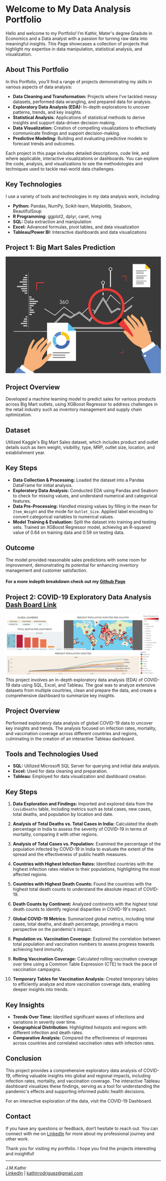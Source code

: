 # Welcome to My Data Analysis Portfolio

Hello and welcome to my Portfolio! I’m Kathir, Mater's degree Gradute in Economics and a Data analyst with a passion for turning raw data into meaningful insights. This Page showcases a collection of projects that highlight my expertise in data manipulation, statistical analysis, and visualization.

## About This Portfolio

In this Portfolio, you’ll find a range of projects demonstrating my skills in various aspects of data analysis:

- **Data Cleaning and Transformation:** Projects where I’ve tackled messy datasets, performed data wrangling, and prepared data for analysis.
- **Exploratory Data Analysis (EDA):** In-depth explorations to uncover patterns, trends, and key insights.
- **Statistical Analysis:** Applications of statistical methods to derive insights and support data-driven decision-making.
- **Data Visualization:** Creation of compelling visualizations to effectively communicate findings and support decision-making.
- **Predictive Modeling:** Building and evaluating predictive models to forecast trends and outcomes.

Each project in this page includes detailed descriptions, code link, and where applicable, interactive visualizations or dashboards. You can explore the code, analysis, and visualizations to see the methodologies and techniques used to tackle real-world data challenges.

## Key Technologies

I use a variety of tools and technologies in my data analysis work, including:

- **Python:** Pandas, NumPy, Scikit-learn, Matplotlib, Seaborn, BeautifulSoup
- **R Programming**: ggplot2, dplyr, caret, ivreg
- **SQL:** Data extraction and manipulation
- **Excel:** Advanced formulas, pivot tables, and data visualization
- **Tableau/Power BI:** Interactive dashboards and data visualizations

  
## Project 1: Big Mart Sales Prediction 
![](assets/sales-forecasting-metrics-1024x768.jpg)

## Project Overview
Developed a machine learning model to predict sales for various products across Big Mart outlets, using XGBoost Regressor to address challenges in the retail industry such as inventory management and supply chain optimization.

## Dataset
Utilized Kaggle's Big Mart Sales dataset, which includes product and outlet details such as item weight, visibility, type, MRP, outlet size, location, and establishment year.

## Key Steps
- **Data Collection & Processing:** Loaded the dataset into a Pandas DataFrame for initial analysis.
- **Exploratory Data Analysis:** Conducted EDA using Pandas and Seaborn to check for missing values, and understand numerical and categorical features.
- **Data Pre-Processing:** Handled missing values by filling in the mean for `Item_Weight` and the mode for `Outlet_Size`. Applied label encoding to convert categorical variables to numerical values.
- **Model Training & Evaluation:** Split the dataset into training and testing sets. Trained an XGBoost Regressor model, achieving an R-squared value of 0.64 on training data and 0.59 on testing data.

## Outcome
The model provided reasonable sales predictions with some room for improvement, demonstrating its potential for enhancing inventory management and customer satisfaction.

#### For a more indepth breakdown check out my [Github Page](https://github.com/Kathirrodri17/Portfolio-Projects/edit/main/Bigmart%20sales%20prediction/README.md)

## Project 2: COVID-19 Exploratory Data Analysis [Dash Board Link](https://public.tableau.com/views/Covidproject_17226240422510/Dashboard2?:language=en-US&:sid=&:redirect=auth&:display_count=n&:origin=viz_share_link)
![](assets/Dashboard.PNG)
This project involves an in-depth exploratory data analysis (EDA) of COVID-19 data using SQL, Excel, and Tableau. The goal was to analyze extensive datasets from multiple countries, clean and prepare the data, and create a comprehensive dashboard to summarize key insights.

## Project Overview
Performed exploratory data analysis of global COVID-19 data to uncover key insights and trends. The analysis focused on infection rates, mortality, and vaccination coverage across different countries and regions, culminating in the creation of an interactive Tableau dashboard.

## Tools and Technologies Used
- **SQL:** Utilized Microsoft SQL Server for querying and initial data analysis.
- **Excel:** Used for data cleaning and preparation.
- **Tableau:** Employed for data visualization and dashboard creation.

## Key Steps
1. **Data Exploration and Findings:** Imported and explored data from the `CovidDeaths` table, including metrics such as total cases, new cases, total deaths, and population by location and date.
   
2. **Analysis of Total Deaths vs. Total Cases in India:** Calculated the death percentage in India to assess the severity of COVID-19 in terms of mortality, comparing it with other regions.

3. **Analysis of Total Cases vs. Population:** Examined the percentage of the population infected by COVID-19 in India to evaluate the extent of the spread and the effectiveness of public health measures.

4. **Countries with Highest Infection Rates:** Identified countries with the highest infection rates relative to their populations, highlighting the most affected regions.

5. **Countries with Highest Death Counts:** Found the countries with the highest total death counts to understand the absolute impact of COVID-19.

6. **Death Counts by Continent:** Analyzed continents with the highest total death counts to identify regional disparities in COVID-19's impact.

7. **Global COVID-19 Metrics:** Summarized global metrics, including total cases, total deaths, and death percentage, providing a macro perspective on the pandemic's impact.

8. **Population vs. Vaccination Coverage:** Explored the correlation between total population and vaccination numbers to assess progress towards achieving herd immunity.

9. **Rolling Vaccination Coverage:** Calculated rolling vaccination coverage over time using a Common Table Expression (CTE) to track the pace of vaccination campaigns.

10. **Temporary Tables for Vaccination Analysis:** Created temporary tables to efficiently analyze and store vaccination coverage data, enabling deeper insights into trends.

## Key Insights
- **Trends Over Time:** Identified significant waves of infections and variations in severity over time.
- **Geographical Distribution:** Highlighted hotspots and regions with different infection and death rates.
- **Comparative Analysis:** Compared the effectiveness of responses across countries and correlated vaccination rates with infection rates.

## Conclusion
This project provides a comprehensive exploratory data analysis of COVID-19, offering valuable insights into global and regional impacts, including infection rates, mortality, and vaccination coverage. The interactive Tableau dashboard visualizes these findings, serving as a tool for understanding the pandemic's effects and supporting informed public health decisions.

For an interactive exploration of the data, visit the COVID-19 Dashboard.

## Contact

If you have any questions or feedback, don’t hesitate to reach out. You can connect with me on [LinkedIn](https://www.linkedin.com/in/kathir-jm/) for more about my professional journey and other work.

Thank you for visiting my portfolio. I hope you find the projects interesting and insightful!

---

J.M.Kathir  
[LinkedIn](https://www.linkedin.com/in/kathir-jm/) |  kathirrodriguez@gmail.com

